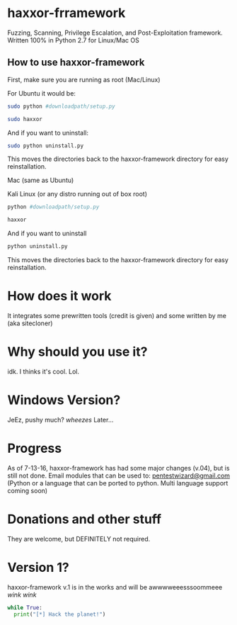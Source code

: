 
# haxxor-frramework
Fuzzing, Scanning, Privilege Escalation, and Post-Exploitation framework. Written 100% in Python 2.7 for Linux/Mac OS
## How to use haxxor-framework
First, make sure you are running as root (Mac/Linux)

For Ubuntu it would be:
  ```bash
  sudo python #downloadpath/setup.py
  
  sudo haxxor
  ```
  And if you want to uninstall:
  ```bash
  sudo python uninstall.py
  ```
  This moves the directories back to the haxxor-framework directory for easy reinstallation.
  
Mac (same as Ubuntu)

Kali Linux (or any distro running out of box root)
  ```bash
  python #downloadpath/setup.py
  
  haxxor
  ```
  And if you want to uninstall
  ``` bash
  python uninstall.py
  ```
  This moves the directories back to the haxxor-framework directory for easy reinstallation.
# How does it work
It integrates some prewritten tools (credit is given) and some written by me (aka sitecloner)
# Why should you use it?
idk. I thinks it's cool. Lol.
# Windows Version?
JeEz, pushy much? *wheezes*  Later...
# Progress
As of 7-13-16, haxxor-framework has had some major changes (v.04), but is still not done. Email modules that can be used to: pentestwizard@gmail.com (Python or a language that can be ported to python. Multi language support coming soon)
# Donations and other stuff
They are welcome, but DEFINITELY not required.
# Version 1? 
haxxor-framework v.1 is in the works and will be awwwweeesssoommeee *wink wink*

```python
while True:
  print("[*] Hack the planet!")
```

